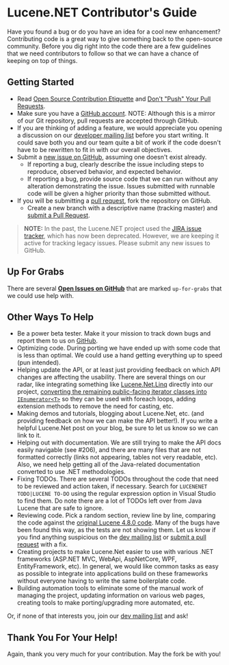 # Lucene.NET Contributor's Guide

Have you found a bug or do you have an idea for a cool new enhancement? Contributing code is a great way to give something back to the open-source community. Before you dig right into the code there are a few guidelines that we need contributors to follow so that we can have a chance of keeping on top of things.

## Getting Started

- Read [Open Source Contribution Etiquette](http://tirania.org/blog/archive/2010/Dec-31.html) and [Don't "Push" Your Pull Requests](http://www.igvita.com/2011/12/19/dont-push-your-pull-requests/).
- Make sure you have a [GitHub account](https://github.com/signup/free). NOTE: Although this is a mirror of our Git repository, pull requests are accepted through GitHub.
- If you are thinking of adding a feature, we would appreciate you opening a discussion on our [developer mailing list](https://cwiki.apache.org/confluence/display/LUCENENET/Mailing+Lists) before you start writing. It could save both you and our team quite a bit of work if the code doesn't have to be rewritten to fit in with our overall objectives.
- Submit a [new issue on GitHub](https://github.com/apache/lucenenet/issues), assuming one doesn't exist already.
  - If reporting a bug, clearly describe the issue including steps to reproduce, observed behavior, and expected behavior.
  - If reporting a bug, provide source code that we can run without any alteration demonstrating the issue. Issues submitted with runnable code will be given a higher priority than those submitted without.
- If you will be submitting a [pull request](https://github.com/apache/lucenenet/pulls), fork the repository on GitHub.
  - Create a new branch with a descriptive name (tracking master) and [submit a Pull Request](https://help.github.com/articles/creating-a-pull-request/).

> **NOTE:** In the past, the Lucene.NET project used the [JIRA issue tracker](https://issues.apache.org/jira/projects/LUCENENET/issues), which has now been deprecated. However, we are keeping it active for tracking legacy issues. Please submit any new issues to GitHub.
  
## Up For Grabs

There are several [**Open Issues on GitHub**](https://github.com/apache/lucenenet/labels/up-for-grabs) that are marked `up-for-grabs` that we could use help with.

## Other Ways To Help

* Be a power beta tester. Make it your mission to track down bugs and report them to us on [GitHub](https://github.com/apache/lucenenet/issues).
* Optimizing code. During porting we have ended up with some code that is less than optimal. We could use a hand getting everything up to speed (pun intended).
* Helping update the API, or at least just providing feedback on which API changes are affecting the usability. There are several things on our radar, like integrating something like [Lucene.Net.Linq](https://github.com/themotleyfool/Lucene.Net.Linq) directly into our project, [converting the remaining public-facing iterator classes into `IEnumerator<T>`](https://issues.apache.org/jira/projects/LUCENENET/issues/LUCENENET-469?filter=allopenissues) so they can be used with foreach loops, adding extension methods to remove the need for casting, etc.
* Making demos and tutorials, blogging about Lucene.Net, etc. (and providing feedback on how we can make the API better!). If you write a helpful Lucene.Net post on your blog, be sure to let us know so we can link to it.
* Helping out with documentation. We are still trying to make the API docs easily navigable (see #206), and there are many files that are not formatted correctly (links not appearing, tables not very readable, etc). Also, we need help getting all of the Java-related documentation converted to use .NET methodologies.
* Fixing TODOs. There are several TODOs throughout the code that need to be reviewed and action taken, if necessary. Search for `LUCENENET TODO|LUCENE TO-DO` using the regular expression option in Visual Studio to find them. Do note there are a lot of TODOs left over from Java Lucene that are safe to ignore.
* Reviewing code. Pick a random section, review line by line, comparing the code against the [original Lucene 4.8.0 code](https://github.com/apache/lucene-solr/tree/releases/lucene-solr/4.8.0/lucene). Many of the bugs have been found this way, as the tests are not showing them. Let us know if you find anything suspicious on the [dev mailing list](https://cwiki.apache.org/confluence/display/LUCENENET/Mailing+Lists) or [submit a pull request](https://help.github.com/en/github/collaborating-with-issues-and-pull-requests/creating-a-pull-request) with a fix.
* Creating projects to make Lucene.Net easier to use with various .NET frameworks (ASP.NET MVC, WebApi, AspNetCore, WPF, EntityFramework, etc). In general, we would like common tasks as easy as possible to integrate into applications build on these frameworks without everyone having to write the same boilerplate code.
* Building automation tools to eliminate some of the manual work of managing the project, updating information on various web pages, creating tools to make porting/upgrading more automated, etc.

Or, if none of that interests you, join our [dev mailing list](https://cwiki.apache.org/confluence/display/LUCENENET/Mailing+Lists) and ask!

## Thank You For Your Help!

Again, thank you very much for your contribution. May the fork be with you!